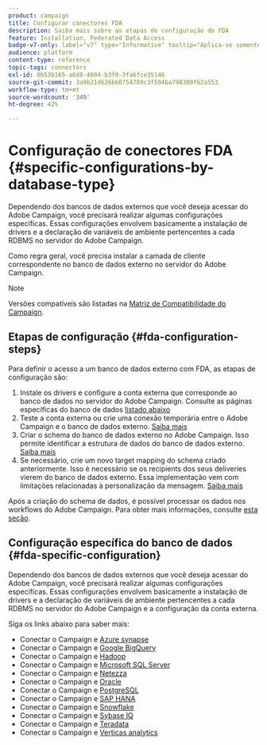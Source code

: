 ```yaml
---
product: campaign
title: Configurar conectores FDA
description: Saiba mais sobre as etapas de configuração do FDA
feature: Installation, Federated Data Access
badge-v7-only: label="v7" type="Informative" tooltip="Aplica-se somente ao Campaign Classic v7"
audience: platform
content-type: reference
topic-tags: connectors
exl-id: 0b53b165-a6d8-4604-b3f0-3fa6fce35146
source-git-commit: 3a9b21d626b60754789c3f594ba798309f62a553
workflow-type: tm+mt
source-wordcount: '349'
ht-degree: 42%

---
```


# Configuração de conectores FDA {#specific-configurations-by-database-type}



Dependendo dos bancos de dados externos que você deseja acessar do Adobe Campaign, você precisará realizar algumas configurações específicas. Essas configurações envolvem basicamente a instalação de drivers e a declaração de variáveis de ambiente pertencentes a cada RDBMS no servidor do Adobe Campaign.

Como regra geral, você precisa instalar a camada de cliente correspondente no banco de dados externo no servidor do Adobe Campaign.

>[!NOTE]
>
>Versões compatíveis são listadas na [Matriz de Compatibilidade do Campaign](../../rn/using/compatibility-matrix.md#FederatedDataAccessFDA).
>

## Etapas de configuração {#fda-configuration-steps}

Para definir o acesso a um banco de dados externo com FDA, as etapas de configuração são:

1. Instale os drivers e configure a conta externa que corresponde ao banco de dados no servidor do Adobe Campaign. Consulte as páginas específicas do banco de dados [listado abaixo](#fda-specific-configuration)
1. Teste a conta externa ou crie uma conexão temporária entre o Adobe Campaign e o banco de dados externo. [Saiba mais](../../installation/using/connecting-to-database.md)
1. Criar o schema do banco de dados externo no Adobe Campaign. Isso permite identificar a estrutura de dados do banco de dados externo. [Saiba mais](../../installation/using/creating-data-schema.md)
1. Se necessário, crie um novo target mapping do schema criado anteriormente. Isso é necessário se os recipients dos seus deliveries vierem do banco de dados externo. Essa implementação vem com limitações relacionadas à personalização da mensagem. [Saiba mais](../../installation/using/defining-data-mapping.md)

Após a criação do schema de dados, é possível processar os dados nos workflows do Adobe Campaign. Para obter mais informações, consulte [esta seção](../../workflow/using/accessing-an-external-database--fda-.md).

## Configuração específica do banco de dados {#fda-specific-configuration}

Dependendo dos bancos de dados externos que você deseja acessar do Adobe Campaign, você precisará realizar algumas configurações específicas. Essas configurações envolvem basicamente a instalação de drivers e a declaração de variáveis de ambiente pertencentes a cada RDBMS no servidor do Adobe Campaign e a configuração da conta externa.

Siga os links abaixo para saber mais:

* Conectar o Campaign e [Azure synapse](../../installation/using/configure-fda-synapse.md)
* Conectar o Campaign e [Google BigQuery](../../installation/using/configure-fda-google-big-query.md)
* Conectar o Campaign e [Hadoop](../../installation/using/configure-fda-hadoop.md)
* Conectar o Campaign e [Microsoft SQL Server](../../installation/using/configure-fda-sql.md)
* Conectar o Campaign e [Netezza](../../installation/using/configure-fda-netezza.md)
* Conectar o Campaign e [Oracle](../../installation/using/configure-fda-oracle.md)
* Conectar o Campaign e [PostgreSQL](../../installation/using/configure-fda-postgresql.md)
* Conectar o Campaign e [SAP HANA](../../installation/using/configure-fda-sap-hana.md)
* Conectar o Campaign e [Snowflake](../../installation/using/configure-fda-snowflake.md)
* Conectar o Campaign e [Sybase IQ](../../installation/using/configure-fda-sybase.md)
* Conectar o Campaign e [Teradata](../../installation/using/configure-fda-teradata.md)
* Conectar o Campaign e [Verticas analytics](../../installation/using/configure-fda-vertica.md)
